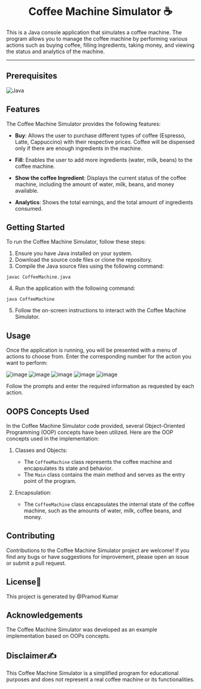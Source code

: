 

<h1 align="center"> 
Coffee Machine Simulator ☕</h1>

This is a Java console application that simulates a coffee machine. The program allows you to manage the coffee machine by performing various actions such as buying coffee, filling ingredients, taking money, and viewing the status and analytics of the machine.

---
## Prerequisites
![Java](https://img.shields.io/badge/Java-Java%20OOPs-Green?labelColor=yellow&style=flat)

## Features

The Coffee Machine Simulator provides the following features:

- **Buy**: Allows the user to purchase different types of coffee (Espresso, Latte, Cappuccino) with their respective prices. Coffee will be dispensed only if there are enough ingredients in the machine.

- **Fill**: Enables the user to add more ingredients (water, milk, beans) to the coffee machine.
- **Show the coffee Ingredient**: Displays the current status of the coffee machine, including the amount of water, milk, beans, and money available.
- **Analytics**: Shows the total earnings, and the total amount of ingredients consumed.

## Getting Started

To run the Coffee Machine Simulator, follow these steps:

1. Ensure you have Java installed on your system.
2. Download the source code files or clone the repository.
3. Compile the Java source files using the following command:

```
javac CoffeeMachine.java
```

4. Run the application with the following command:

```
java CoffeeMachine
```

5. Follow the on-screen instructions to interact with the Coffee Machine Simulator.

## Usage

Once the application is running, you will be presented with a menu of actions to choose from. Enter the corresponding number for the action you want to perform:

![image](https://github.com/Shubham-Katre/Coffie_Machine/assets/112012810/c388c40c-2e60-48cd-8b10-db438f295a5f)
![image](https://github.com/Shubham-Katre/Coffie_Machine/assets/112012810/5e1c6aad-36cf-4d35-8b20-77ea47862b25)
![image](https://github.com/Shubham-Katre/Coffie_Machine/assets/112012810/91ba9a22-be2a-48d3-bc04-c68b66b0994c)
![image](https://github.com/Shubham-Katre/Coffie_Machine/assets/112012810/05b69a30-e4a1-4ccd-94bb-d64843ff4a31)
![image](https://github.com/Shubham-Katre/Coffie_Machine/assets/112012810/1587ae26-b8fb-4ddf-81cc-2d7a9fff051a)






Follow the prompts and enter the required information as requested by each action.

## OOPS Concepts Used

In the Coffee Machine Simulator code provided, several Object-Oriented Programming (OOP) concepts have been utilized. Here are the OOP concepts used in the implementation:

1. Classes and Objects:
   - The `CoffeeMachine` class represents the coffee machine and encapsulates its state and behavior.
   - The `Main` class contains the main method and serves as the entry point of the program.

2. Encapsulation:
   - The `CoffeeMachine` class encapsulates the internal state of the coffee machine, such as the amounts of water, milk, coffee beans, and money.

## Contributing

Contributions to the Coffee Machine Simulator project are welcome! If you find any bugs or have suggestions for improvement, please open an issue or submit a pull request.

## License📝

This project is generated by @Pramod Kumar

## Acknowledgements

The Coffee Machine Simulator was developed as an example implementation based on OOPs concepts.

## Disclaimer✍️

This Coffee Machine Simulator is a simplified program for educational purposes and does not represent a real coffee machine or its functionalities.
